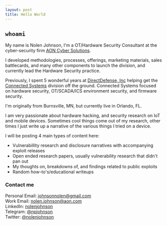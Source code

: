 ```yaml
---
layout: post
title: Hello World
---
```


## `whoami`

My name is Nolen Johnson, I'm a OT/Hardware Security Consultant at the cyber-security firm [AON Cyber Solutions](https://www.aon.com/en/capabilities/cyber-resilience).

I developed methodologies, processes, offerings, marketing materials, sales battlecards, and many other components to launch the division, and currently lead the Hardware Security practice.

Previously, I spent 5 wonderful years at [DirectDefense, Inc](https://www.directdefense.com/) helping get the [Connected Systems](https://www.directdefense.com/services/connected-systems/) division off the ground. Connected Systems focused on hardware security, OT/SCADA/ICS environment security, and firmware security.

I'm originally from Burnsville, MN, but currently live in Orlando, FL.

I am very passionate about hardware hacking, and security research on IoT and mobile devices. Sometimes cool things come out of my research, other times I just write up a narrative of the various things I tried on a device.

I will be posting 4 main types of content here:

* Vulnerabillity research and disclosure narratives with accompanying exploit releases
* Open ended research papers, usually vulnerability research that didn't pan out
* My thoughts on, breakdowns of, and findings related to public exploits
* Random how-to's/educational writeups

### Contact me

Personal Email: [johnsonnolen@gmail.com](mailto:johnsonnolen@gmail.com)<br/>
Work Email: [nolen.johnson@aon.com](mailto:nolen.johnson@aon.com)<br/>LinkedIn: [nolenjohnson](https://www.linkedin.com/in/nolenjohnson/)<br/>Telegram: [@npjohnson](https://telegram.me/npjohnson)<br/>
Twitter: [@nolenjohnson](https://twitter.com/nolenjohnson)<br/>
